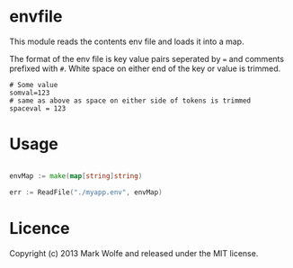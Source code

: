 # envfile

This module reads the contents env file and loads it into a map.

The format of the env file is key value pairs seperated by `=` and 
comments prefixed with `#`. White space on either end of the key or
value is trimmed.

```
# Some value
somval=123
# same as above as space on either side of tokens is trimmed
spaceval = 123
```

# Usage

```go

envMap := make(map[string]string)

err := ReadFile("./myapp.env", envMap)

```

# Licence

Copyright (c) 2013 Mark Wolfe and released under the MIT license.
